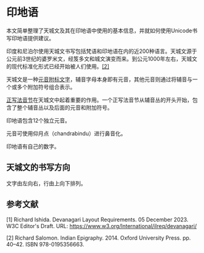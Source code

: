 # 印地语

本文简单整理了天城文及其在印地语中使用的基本信息，并就如何使用Unicode书写印地语提供建议。

印度和尼泊尔使用天城文书写包括梵语和印地语在内的近200种语言。天城文源于公元前3世纪的婆罗米文，经笈多文和城文演变而来。到公元1000年左右，天城文的现代标准化形式已经开始被人们使用。<a href="#footnote-2" class="footnote-label">[2]</a>

天城文是一种<a class="termref" href="https://xfq.github.io/glossary/i18n/#term.abugida">元音附标文字</a>，辅音字母本身即有元音，其他元音则通过将辅音与一个或多个附加符号组合表示。

<a class="termref" href="https://xfq.github.io/glossary/i18n/#term.orthographic-syllable">正写法音节</a>在天城文中起着重要的作用。一个正写法音节从辅音丛的开头开始，包含了整个辅音丛以及后面的元音和附加符号。

印地语包含12个独立元音。

元音可使用仰月点（chandrabindu）进行鼻音化。

印地语有自己的数字。

## 天城文的书写方向

文字由左向右，行由上向下排列。

## 参考文献

<div class="footnote">
<p id="footnote-1">[1] Richard Ishida. Devanagari Layout Requirements. 05 December 2023. W3C Editor's Draft. URL: <a href="https://www.w3.org/International/ilreq/devanagari/">https://www.w3.org/International/ilreq/devanagari/</a></p>
<p id="footnote-2">[2] Richard Salomon. Indian Epigraphy. 2014. Oxford University Press. pp. 40–42. ISBN 978-0195356663.</p>
</div>